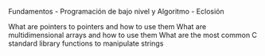 Fundamentos - Programación de bajo nivel y Algoritmo - Eclosión

What are pointers to pointers and how to use them
What are multidimensional arrays and how to use them
What are the most common C standard library functions to manipulate strings
